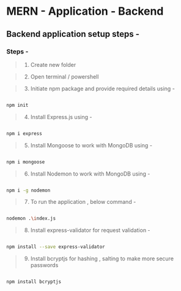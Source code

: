 # MERN - Application - Backend

## Backend application setup steps - 

### Steps -

> 1. Create new folder

> 2. Open terminal / powershell

> 3. Initiate npm package and provide required details using -

```sh

npm init

```

> 4. Install Express.js using - 

```sh

npm i express

```

> 5. Install Mongoose to work with MongoDB using - 

```sh

npm i mongoose

```

> 6. Install Nodemon to work with MongoDB using - 

```sh

npm i -g nodemon

```

> 7. To run the application , below command - 

```sh

nodemon .\index.js

```

> 8. Install express-validator for request validation - 

```sh

npm install --save express-validator 

```

> 9. Install bcryptjs for hashing , salting to make more secure passwords 

```sh

npm install bcryptjs

```